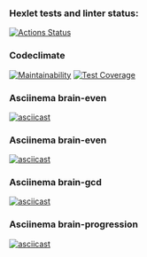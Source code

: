 ### Hexlet tests and linter status:
[![Actions Status](https://github.com/R1zd/frontend-project-44/workflows/hexlet-check/badge.svg)](https://github.com/R1zd/frontend-project-44/actions)

### Codeclimate
[![Maintainability](https://api.codeclimate.com/v1/badges/a99a88d28ad37a79dbf6/maintainability)](https://codeclimate.com/github/codeclimate/codeclimate/maintainability)
[![Test Coverage](https://api.codeclimate.com/v1/badges/a99a88d28ad37a79dbf6/test_coverage)](https://codeclimate.com/github/codeclimate/codeclimate/test_coverage)

### Asciinema brain-even
[![asciicast](https://asciinema.org/a/606047.svg)](https://asciinema.org/a/606047)

### Asciinema brain-even
[![asciicast](https://asciinema.org/a/606048.svg)](https://asciinema.org/a/606048)

### Asciinema brain-gcd
[![asciicast](https://asciinema.org/a/606122.svg)](https://asciinema.org/a/606122)

### Asciinema brain-progression

[![asciicast](https://asciinema.org/a/606210.svg)](https://asciinema.org/a/606210)